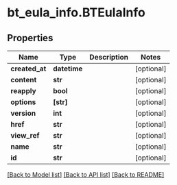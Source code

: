 # bt_eula_info.BTEulaInfo

## Properties
Name | Type | Description | Notes
------------ | ------------- | ------------- | -------------
**created_at** | **datetime** |  | [optional] 
**content** | **str** |  | [optional] 
**reapply** | **bool** |  | [optional] 
**options** | **[str]** |  | [optional] 
**version** | **int** |  | [optional] 
**href** | **str** |  | [optional] 
**view_ref** | **str** |  | [optional] 
**name** | **str** |  | [optional] 
**id** | **str** |  | [optional] 

[[Back to Model list]](../README.md#documentation-for-models) [[Back to API list]](../README.md#documentation-for-api-endpoints) [[Back to README]](../README.md)



